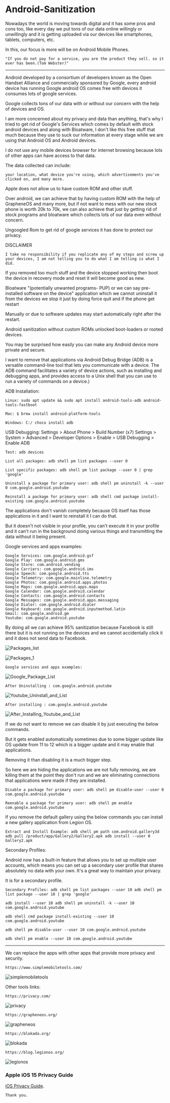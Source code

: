 # Android-Sanitization

Nowadays the world is moving towards digital and it has some pros and cons too, like every day we put tons of our data online willingly or unwillingly and it is getting uploaded via our devices like smartphones, tablets, computers, etc.

In this, our focus is more will be on Android Mobile Phones.

    "If you do not pay for a service, you are the product they sell. so it ever has been.(Tom Webster)"


******************************************************************************************************************************************************************

Android developed by a consortium of developers known as the Open Handset Alliance and commercially sponsored by Google, 
every android device has running Google android OS comes free with devices it consumes lots of google services.

Google collects tons of our data with or without our concern with the help of devices and OS.

I am more concerned about my privacy and data than anything, that's why I tried to get rid of Google's Services which comes by default with stock android devices and along with Bloatware, I don't like this free stuff that much because they use to suck our information at every stage while we are using that Android OS and Android devices.

I do not use any mobile devices browser for internet browsing because lots of other apps can have access to that data.

The data collected can include:

    your location, what device you're using, which advertisements you've clicked on, and many more.

Apple does not allow us to have custom ROM and other stuff.

Over android, we can achieve that by having custom ROM with the help of GrapheneOS and many more, but if not want to mess 
with our new stock phone is worth 20k to 70k, we can also achieve that just by getting rid of stock programs and 
bloatware which collects lots of our data even without concern.

Ungoogled Rom to get rid of google services it has done to protect our privacy.

DISCLAIMER
   
    I take no responsibility if you replicate any of my steps and screw up your devices, I am not telling you to do what I am telling is what I did.

If you removed too much stuff and the device stopped working then boot the device in recovery mode and reset it will become good as new.

Bloatware "(potentially unwanted programs- PUP) or we can say pre-installed software on the device" application which we cannot uninstall it from the devices we stop it just by doing force quit and if the phone get restart 

Manually or due to software updates may start automatically right after the restart.

Android sanitization without custom ROMs unlocked boot-loaders or rooted devices.

You may be surprised how easily you can make any Android device more private and secure.

I want to remove that applications via Android Debug Bridge (ADB) is a versatile command-line tool that lets you 
communicate with a device. The ADB command facilitates a variety of device actions, such as installing and debugging apps, and provides access to a Unix shell that you can use to run a variety of commands on a device.)

ADB Installation:
    
    Linux: sudo apt update && sudo apt install android-tools-adb android-tools-fastboot

    Mac: $ brew install android-platform-tools 

    Windows: C:/ choco install adb 

USB Debugging: Settings > About Phone > Build Number (x7) Settings > System > Advanced > Developer Options > Enable > USB Debugging > Enable ADB 

    Test: adb devices 

    List all packages: adb shell pm list packages --user 0
    
    List specific packages: adb shell pm list package --user 0 | grep 'google'
    
    Uninstall a package for primary user: adb shell pm uninstall -k --user 0 com.google.android.youtube 
    
    Reinstall a package for primary user: adb shell cmd package install-existing com.google.android.youtube 
      
The applications don't vanish completely because OS itself has those applications in it and I want to reinstall it I can do that.

But it doesn't not visible in your profile, you can't execute it in your profile and it can't run in the background doing various things and transmitting the data without it being present.

Google services and apps examples:

    Google Services: com.google.android.gsf
    Google Play: com.google.android.gms
    Google Store: com.android.vending 
    Google Carriers: com.google.android.ims 
    Google Speech: com.google.android.tts 
    Google Telemetry: com.google.mainline.telemetry 
    Google Photos: com.google.android.apps.photos 
    Google Maps: com.google.android.apps.maps 
    Google Calendar: com.google.android.calendar 
    Google Contacts: com.google.android.contacts 
    Google Messages: com.google.android.apps.messaging 
    Google Dialer: com.google.android.dialer 
    Google Keyboard: com.google.android.inputmethod.latin 
    Gmail: com.google.android.gm 
    Youtube: com.google.android.youtube 

By doing all we can achieve 95% sanitization because Facebook is still there but it is not running on the devices and we cannot accidentally click it and it does not send data to Facebook.
    
![Packages_list](https://user-images.githubusercontent.com/53815408/158075997-ce191268-8449-4189-a429-2d6ffaa5fb83.png)
 
![Packages_1](https://user-images.githubusercontent.com/53815408/158076017-d354f492-502a-4363-adca-3146b700640a.png)

    
    Google services and apps examples:
    
![Google_Package_List](https://user-images.githubusercontent.com/53815408/158076064-4461a582-d090-4f82-897a-6cb3442ef62f.png)

    After Uninstalling : com.google.android.youtube 
    
![Youtube_Uninstall_and_List](https://user-images.githubusercontent.com/53815408/158076117-c514e65d-fe41-4065-8562-7922ed36fb6e.png)

    After installing : com.google.android.youtube 

![After_Installing_Youtube_and_List](https://user-images.githubusercontent.com/53815408/158075915-37e9087e-7185-4c9a-97a3-e3e68100c864.png)

If we do not want to remove we can disable it by just executing the below commands.

But it gets enabled automatically sometimes due to some bigger update like OS update from 11 to 12 which is a bigger update and it may enable that applications.

Removing it than disabling it is a much bigger step.

So here we are hiding the applications we are not fully removing, we are killing them at the point they don't run and we are eliminating connections that applications were made if they are installed.

    Disable a package for primary user: adb shell pm disable-user --user 0 com.google.android.youtube 
    
    Reenable a package for primary user: adb shell pm enable com.google.android.youtube 

If you remove the default gallery using the below commands you can install a new gallery application from Legion OS.

    Extract and Install Example: adb shell pm path com.android.gallery3d adb pull /product/app/Gallery2/Gallery2.apk adb install --user 0 Gallery2.apk 

Secondary Profiles:

Android now has a built-in feature that allows you to set up multiple user accounts, which means you can set up a secondary user profile that shares absolutely no data with your own. It's a great way to maintain your privacy.

It is for a secondary profile.

    Secondary Profiles: adb shell pm list packages --user 10 adb shell pm list package --user 10 | grep 'google' 

    adb install --user 10 adb shell pm uninstall -k --user 10 com.google.android.youtube 

    adb shell cmd package install-existing --user 10 com.google.android.youtube 

    adb shell pm disable-user --user 10 com.google.android.youtube 

    adb shell pm enable --user 10 com.google.android.youtube 

******************************************************************************************************************************************************************

We can replace the apps with other apps that provide more privacy and security.

    https://www.simplemobiletools.com/

![simplemobiletools](https://user-images.githubusercontent.com/53815408/158333274-7a2aa192-2b16-40ce-996c-0aea3a6110c9.png)

Other tools links:

    https://privacy.com/
    
![privacy](https://user-images.githubusercontent.com/53815408/158334364-1e152671-1a8e-467f-b354-4c2c2c2a1e7a.png)

    https://grapheneos.org/
    
![grapheneos](https://user-images.githubusercontent.com/53815408/158334417-22e812d4-abb1-4dee-9438-4379871a4333.png)

    https://blokada.org/
    
![blokada](https://user-images.githubusercontent.com/53815408/158334462-5a11a4a2-8648-4a79-b6db-8d5848f81732.png)

    https://blog.legionos.org/
    
![legionos](https://user-images.githubusercontent.com/53815408/158334514-f6a48815-1c9c-4bd8-8bfd-92a571081e17.png)

### Apple iOS 15 Privacy Guide 

[iOS Privacy Guide](https://github.com/SilkRoadModerator/iOS-Privacy-Guide).

    Thank you.
